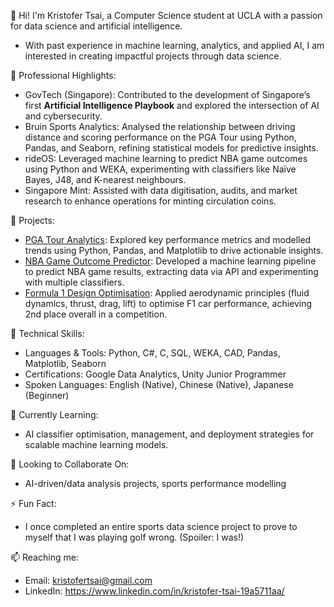 👋 Hi! I'm Kristofer Tsai, a Computer Science student at UCLA with a passion for data science and artificial intelligence. 
- With past experience in machine learning, analytics, and applied AI, I am interested in creating impactful projects through data science.

🌟 Professional Highlights:
- GovTech (Singapore): Contributed to the development of Singapore’s first **Artificial Intelligence Playbook** and explored the intersection of AI and cybersecurity.
- Bruin Sports Analytics: Analysed the relationship between driving distance and scoring performance on the PGA Tour using Python, Pandas, and Seaborn, refining statistical models for predictive insights.
- rideOS: Leveraged machine learning to predict NBA game outcomes using Python and WEKA, experimenting with classifiers like Naïve Bayes, J48, and K-nearest neighbours.
- Singapore Mint: Assisted with data digitisation, audits, and market research to enhance operations for minting circulation coins.

📁 Projects:
- [PGA Tour Analytics](---): Explored key performance metrics and modelled trends using Python, Pandas, and Matplotlib to drive actionable insights.
- [NBA Game Outcome Predictor](---): Developed a machine learning pipeline to predict NBA game results, extracting data via API and experimenting with multiple classifiers.
- [Formula 1 Design Optimisation](---): Applied aerodynamic principles (fluid dynamics, thrust, drag, lift) to optimise F1 car performance, achieving 2nd place overall in a competition.

🔧 Technical Skills:
- Languages & Tools: Python, C#, C, SQL, WEKA, CAD, Pandas, Matplotlib, Seaborn
- Certifications: Google Data Analytics, Unity Junior Programmer
- Spoken Languages: English (Native), Chinese (Native), Japanese (Beginner)

🌱 Currently Learning:
- AI classifier optimisation, management, and deployment strategies for scalable machine learning models.

🤝 Looking to Collaborate On:
- AI-driven/data analysis projects, sports performance modelling

⚡ Fun Fact:
- I once completed an entire sports data science project to prove to myself that I was playing golf wrong. (Spoiler: I was!)

📫 Reaching me:
- Email: kristofertsai@gmail.com
- LinkedIn: https://www.linkedin.com/in/kristofer-tsai-19a5711aa/ 

